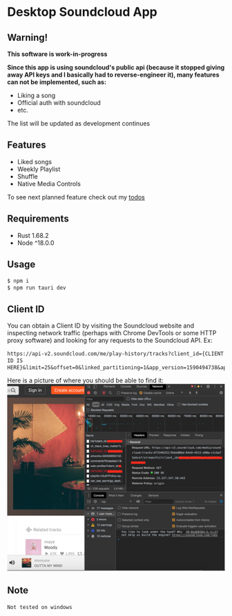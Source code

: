 # Desktop Soundcloud App

## **Warning!** 
**This software is work-in-progress**

**Since this app is using soundcloud's public api (because it stopped giving away API keys and I basically had to reverse-engineer it), many features can not be implemented, such as:**

- Liking a song
- Official auth with soundcloud
- etc.

The list will be updated as development continues

## Features
- Liked songs
- Weekly Playlist
- Shuffle
- Native Media Controls

To see next planned feature check out my [todos](./TODO.md)

## Requirements
- Rust 1.68.2
- Node ^18.0.0


## Usage
```shell
$ npm i
$ npm run tauri dev
```

## Client ID
You can obtain a Client ID by visiting the Soundcloud website and inspecting network traffic (perhaps with Chrome DevTools or some HTTP proxy software) and looking for any requests to the Soundcloud API. Ex:
```
https://api-v2.soundcloud.com/me/play-history/tracks?client_id={CLIENT ID IS HERE}&limit=25&offset=0&linked_partitioning=1&app_version=1590494738&app_locale=en
```

Here is a picture of where you should be able to find it:
![](img/clientid.png)

## Note
`Not tested on windows`